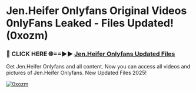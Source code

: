 # Jen.Heifer Onlyfans Original Videos 0nlyFans Leaked - Files Updated! (0xozm)

<h3>🔴 CLICK HERE 🌐==►► <a href="https://tinyurl.com/ehrbuxhb" rel="nofollow">Jen.Heifer Onlyfans Updated Files</a></h3>

Get Jen.Heifer Onlyfans and all content. Now you can access all videos and pictures of Jen.Heifer Onlyfans. New Updated Files 2025!

[![0xozm](https://i.imgur.com/lVYEuWS.gif)](https://tinyurl.com/ehrbuxhb)
